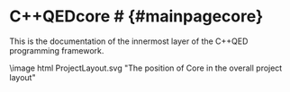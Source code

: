 # C++QEDcore #  {#mainpagecore}
This is the documentation of the innermost layer of the C++QED programming framework.

\image html ProjectLayout.svg "The position of Core in the overall project layout"